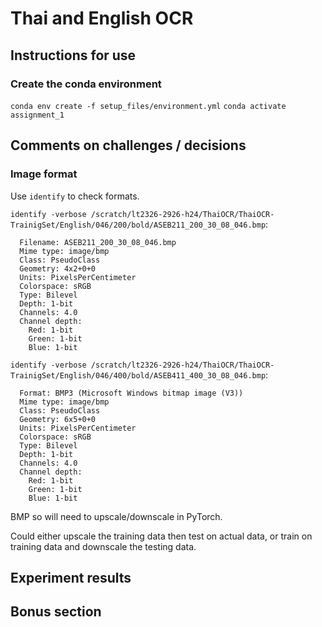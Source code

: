 # Thai and English OCR 

## Instructions for use 
### Create the conda environment 
`conda env create -f setup_files/environment.yml`
`conda activate assignment_1`

## Comments on challenges / decisions
### Image format
Use `identify` to check formats. 

`identify -verbose /scratch/lt2326-2926-h24/ThaiOCR/ThaiOCR-TrainigSet/English/046/200/bold/ASEB211_200_30_08_046.bmp`:
```
  Filename: ASEB211_200_30_08_046.bmp
  Mime type: image/bmp
  Class: PseudoClass
  Geometry: 4x2+0+0
  Units: PixelsPerCentimeter
  Colorspace: sRGB
  Type: Bilevel
  Depth: 1-bit
  Channels: 4.0
  Channel depth:
    Red: 1-bit
    Green: 1-bit
    Blue: 1-bit
```

`identify -verbose /scratch/lt2326-2926-h24/ThaiOCR/ThaiOCR-TrainigSet/English/046/400/bold/ASEB411_400_30_08_046.bmp`:
```
  Format: BMP3 (Microsoft Windows bitmap image (V3))
  Mime type: image/bmp
  Class: PseudoClass
  Geometry: 6x5+0+0
  Units: PixelsPerCentimeter
  Colorspace: sRGB
  Type: Bilevel
  Depth: 1-bit
  Channels: 4.0
  Channel depth:
    Red: 1-bit
    Green: 1-bit
    Blue: 1-bit
```

BMP so will need to upscale/downscale in PyTorch. 

Could either upscale the training data then test on actual data, or train on training data and downscale the testing data. 

## Experiment results

## Bonus section
